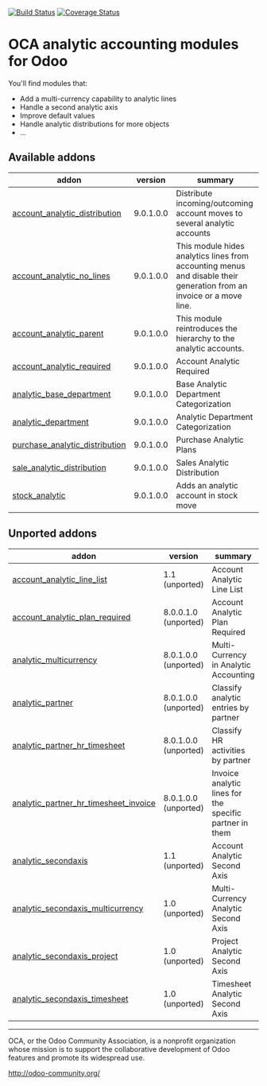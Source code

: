 [![Build Status](https://travis-ci.org/OCA/account-analytic.svg?branch=9.0)](https://travis-ci.org/OCA/account-analytic)
[![Coverage Status](https://coveralls.io/repos/OCA/account-analytic/badge.png?branch=9.0)](https://coveralls.io/r/OCA/account-analytic?branch=9.0)

OCA analytic accounting modules for Odoo
========================================

You'll find modules that:

 - Add a multi-currency capability to analytic lines
 - Handle a second analytic axis
 - Improve default values
 - Handle analytic distributions for more objects
 - ...

[//]: # (addons)

Available addons
----------------
addon | version | summary
--- | --- | ---
[account_analytic_distribution](account_analytic_distribution/) | 9.0.1.0.0 | Distribute incoming/outcoming account moves to several analytic accounts
[account_analytic_no_lines](account_analytic_no_lines/) | 9.0.1.0.0 | This module hides analytics lines from accounting menus and disable their generation from an invoice or a move line.
[account_analytic_parent](account_analytic_parent/) | 9.0.1.0.0 | This module reintroduces the hierarchy to the analytic accounts.
[account_analytic_required](account_analytic_required/) | 9.0.1.0.0 | Account Analytic Required
[analytic_base_department](analytic_base_department/) | 9.0.1.0.0 | Base Analytic Department Categorization
[analytic_department](analytic_department/) | 9.0.1.0.0 | Analytic Department Categorization
[purchase_analytic_distribution](purchase_analytic_distribution/) | 9.0.1.0.0 | Purchase Analytic Plans
[sale_analytic_distribution](sale_analytic_distribution/) | 9.0.1.0.0 | Sales Analytic Distribution
[stock_analytic](stock_analytic/) | 9.0.1.0.0 | Adds an analytic account in stock move


Unported addons
---------------
addon | version | summary
--- | --- | ---
[account_analytic_line_list](account_analytic_line_list/) | 1.1 (unported) | Account Analytic Line List
[account_analytic_plan_required](account_analytic_plan_required/) | 8.0.0.1.0 (unported) | Account Analytic Plan Required
[analytic_multicurrency](analytic_multicurrency/) | 8.0.1.0.0 (unported) | Multi-Currency in Analytic Accounting
[analytic_partner](analytic_partner/) | 8.0.1.0.0 (unported) | Classify analytic entries by partner
[analytic_partner_hr_timesheet](analytic_partner_hr_timesheet/) | 8.0.1.0.0 (unported) | Classify HR activities by partner
[analytic_partner_hr_timesheet_invoice](analytic_partner_hr_timesheet_invoice/) | 8.0.1.0.0 (unported) | Invoice analytic lines for the specific partner in them
[analytic_secondaxis](analytic_secondaxis/) | 1.1 (unported) | Account Analytic Second Axis
[analytic_secondaxis_multicurrency](analytic_secondaxis_multicurrency/) | 1.0 (unported) | Multi-Currency Analytic Second Axis
[analytic_secondaxis_project](analytic_secondaxis_project/) | 1.0 (unported) | Project Analytic Second Axis
[analytic_secondaxis_timesheet](analytic_secondaxis_timesheet/) | 1.0 (unported) | Timesheet Analytic Second Axis

[//]: # (end addons)

----

OCA, or the Odoo Community Association, is a nonprofit organization whose
mission is to support the collaborative development of Odoo features and
promote its widespread use.

http://odoo-community.org/
